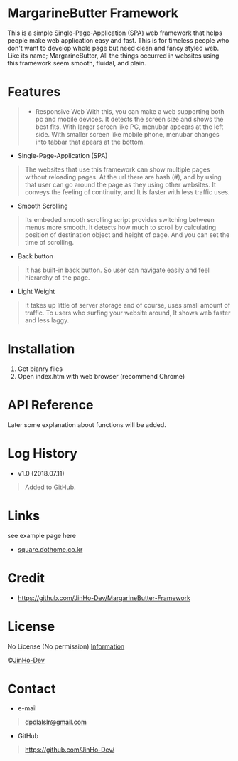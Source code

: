 # MargarineButter Framework
This is a simple Single-Page-Application (SPA) web framework that helps people make web application easy and fast. 
This is for timeless people who don't want to develop whole page but need clean and fancy styled web. 
Like its name; MargarineButter, All the things occurred in websites using this framework seem smooth, fluidal, and plain. 

# Features
> * Responsive Web
With this, you can make a web supporting both pc and mobile devices. 
It detects the screen size and shows the best fits. 
With larger screen like PC, menubar appears at the left side. 
With smaller screen like mobile phone, menubar changes into tabbar that apears at the bottom.

* Single-Page-Application (SPA)
> The websites that use this framework can show multiple pages without reloading pages. 
At the url there are hash (#), and by using that user can go around the page as they using other websites. 
It conveys the feeling of continuity, and It is faster with less traffic uses. 

* Smooth Scrolling
> Its embeded smooth scrolling script provides switching between menus more smooth. 
It detects how much to scroll by calculating position of destination object and height of page. 
And you can set the time of scrolling. 

* Back button
> It has built-in back button. 
So user can navigate easily and feel hierarchy of the page. 

* Light Weight
> It takes up little of server storage and of course, uses small amount of traffic. 
To users who surfing your website around, It shows web faster and less laggy. 

# Installation
1. Get bianry files
2. Open index.htm with web browser (recommend Chrome)

# API Reference
Later some explanation about functions will be added. 

# Log History
* v1.0 (2018.07.11)
> Added to GitHub. 

# Links
see example page here
* <a href="http://square.dothome.co.kr/">square.dothome.co.kr</a>

# Credit
* https://github.com/JinHo-Dev/MargarineButter-Framework

# License
No License (No permission) <a href="https://choosealicense.com/no-permission/">Information</a>

&copy;<a href="https://github.com/JinHo-Dev/">JinHo-Dev</a>

# Contact
* e-mail
> dpdlalslr@gmail.com
* GitHub
> https://github.com/JinHo-Dev/